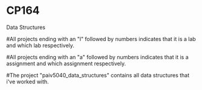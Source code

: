 # CP164
Data Structures

#All projects ending with an "l" followed by numbers indicates that it is a lab and which lab respectively.

#All projects ending with an "a" followed by numbers indicates that it is a assignment and which assignment respectively.

#The project "paiv5040_data_structures" contains all data structures that i've worked with.
